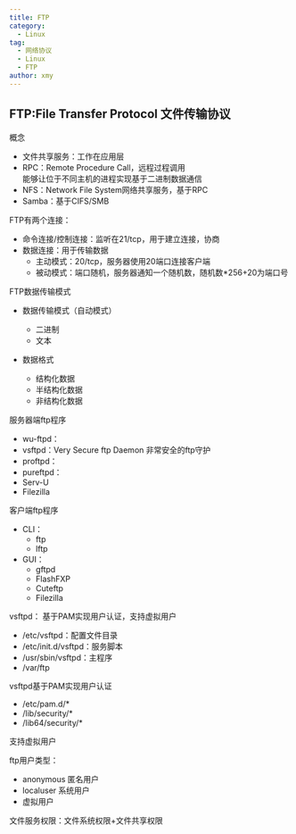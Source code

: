 ```yaml
---
title: FTP
category: 
  - Linux
tag: 
  - 网络协议
  - Linux
  - FTP
author: xmy
---
```


## FTP:File Transfer Protocol 文件传输协议

概念  
* 文件共享服务：工作在应用层  
* RPC：Remote Procedure Call，远程过程调用  
    能够让位于不同主机的进程实现基于二进制数据通信  
* NFS：Network File System网络共享服务，基于RPC
* Samba：基于CIFS/SMB


FTP有两个连接：  
* 命令连接/控制连接：监听在21/tcp，用于建立连接，协商  
* 数据连接：用于传输数据  
    * 主动模式：20/tcp，服务器使用20端口连接客户端  
    * 被动模式：端口随机，服务器通知一个随机数，随机数*256+20为端口号   

FTP数据传输模式
* 数据传输模式（自动模式）  
    * 二进制  
    * 文本  

* 数据格式  
    * 结构化数据  
    * 半结构化数据  
    * 非结构化数据  

服务器端ftp程序
* wu-ftpd：
* vsftpd：Very Secure ftp Daemon 非常安全的ftp守护
* proftpd：
* pureftpd：
* Serv-U
* Filezilla

客户端ftp程序  
* CLI：
    * ftp
    * lftp
* GUI：
    * gftpd
    * FlashFXP
    * Cuteftp
    * Filezilla

vsftpd：
基于PAM实现用户认证，支持虚拟用户
* /etc/vsftpd：配置文件目录
* /etc/init.d/vsftpd：服务脚本
* /usr/sbin/vsftpd：主程序
* /var/ftp

vsftpd基于PAM实现用户认证
* /etc/pam.d/*
* /lib/security/*
* /lib64/security/* 

支持虚拟用户

ftp用户类型：  
* anonymous 匿名用户
* localuser 系统用户
* 虚拟用户  

文件服务权限：文件系统权限+文件共享权限
